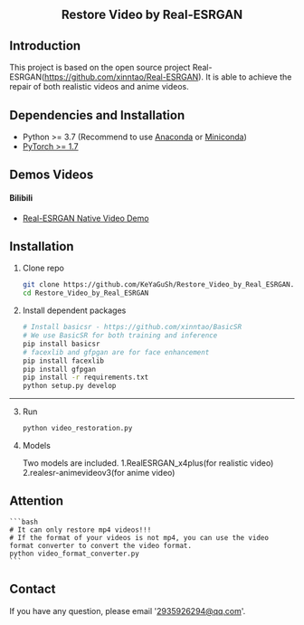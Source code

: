 ## <div align="center"><b>Restore Video by Real-ESRGAN</b></div>

## Introduction

This project is based on the open source project Real-ESRGAN(https://github.com/xinntao/Real-ESRGAN).
It is able to achieve the repair of both realistic videos and anime videos.

## Dependencies and Installation

- Python >= 3.7 (Recommend to use [Anaconda](https://www.anaconda.com/download/#linux) or [Miniconda](https://docs.conda.io/en/latest/miniconda.html))
- [PyTorch >= 1.7](https://pytorch.org/)

## Demos Videos

#### Bilibili

- [Real-ESRGAN Native Video Demo](https://www.bilibili.com/video/BV1ja41117zb)

## Installation

1. Clone repo

    ```bash
    git clone https://github.com/KeYaGuSh/Restore_Video_by_Real_ESRGAN.git
    cd Restore_Video_by_Real_ESRGAN
    ```

2. Install dependent packages

    ```bash
    # Install basicsr - https://github.com/xinntao/BasicSR
    # We use BasicSR for both training and inference
    pip install basicsr
    # facexlib and gfpgan are for face enhancement
    pip install facexlib
    pip install gfpgan
    pip install -r requirements.txt
    python setup.py develop
    ```

---

3. Run

    ```bash
    python video_restoration.py
    ```

4. Models
    
    Two models are included.
        1.RealESRGAN_x4plus(for realistic video)
        2.realesr-animevideov3(for anime video)

## Attention

    ```bash
    # It can only restore mp4 videos!!!
    # If the format of your videos is not mp4, you can use the video format converter to convert the video format.
    python video_format_converter.py
    ```

## Contact

If you have any question, please email '2935926294@qq.com'.
